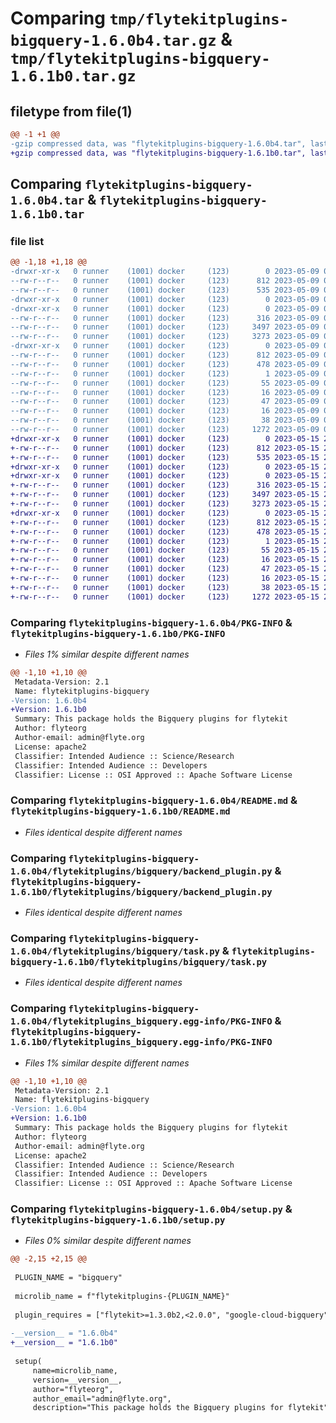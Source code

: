 # Comparing `tmp/flytekitplugins-bigquery-1.6.0b4.tar.gz` & `tmp/flytekitplugins-bigquery-1.6.1b0.tar.gz`

## filetype from file(1)

```diff
@@ -1 +1 @@
-gzip compressed data, was "flytekitplugins-bigquery-1.6.0b4.tar", last modified: Tue May  9 00:42:31 2023, max compression
+gzip compressed data, was "flytekitplugins-bigquery-1.6.1b0.tar", last modified: Mon May 15 22:07:02 2023, max compression
```

## Comparing `flytekitplugins-bigquery-1.6.0b4.tar` & `flytekitplugins-bigquery-1.6.1b0.tar`

### file list

```diff
@@ -1,18 +1,18 @@
-drwxr-xr-x   0 runner    (1001) docker     (123)        0 2023-05-09 00:42:31.812755 flytekitplugins-bigquery-1.6.0b4/
--rw-r--r--   0 runner    (1001) docker     (123)      812 2023-05-09 00:42:31.812755 flytekitplugins-bigquery-1.6.0b4/PKG-INFO
--rw-r--r--   0 runner    (1001) docker     (123)      535 2023-05-09 00:42:14.000000 flytekitplugins-bigquery-1.6.0b4/README.md
-drwxr-xr-x   0 runner    (1001) docker     (123)        0 2023-05-09 00:42:31.808755 flytekitplugins-bigquery-1.6.0b4/flytekitplugins/
-drwxr-xr-x   0 runner    (1001) docker     (123)        0 2023-05-09 00:42:31.808755 flytekitplugins-bigquery-1.6.0b4/flytekitplugins/bigquery/
--rw-r--r--   0 runner    (1001) docker     (123)      316 2023-05-09 00:42:14.000000 flytekitplugins-bigquery-1.6.0b4/flytekitplugins/bigquery/__init__.py
--rw-r--r--   0 runner    (1001) docker     (123)     3497 2023-05-09 00:42:14.000000 flytekitplugins-bigquery-1.6.0b4/flytekitplugins/bigquery/backend_plugin.py
--rw-r--r--   0 runner    (1001) docker     (123)     3273 2023-05-09 00:42:14.000000 flytekitplugins-bigquery-1.6.0b4/flytekitplugins/bigquery/task.py
-drwxr-xr-x   0 runner    (1001) docker     (123)        0 2023-05-09 00:42:31.812755 flytekitplugins-bigquery-1.6.0b4/flytekitplugins_bigquery.egg-info/
--rw-r--r--   0 runner    (1001) docker     (123)      812 2023-05-09 00:42:31.000000 flytekitplugins-bigquery-1.6.0b4/flytekitplugins_bigquery.egg-info/PKG-INFO
--rw-r--r--   0 runner    (1001) docker     (123)      478 2023-05-09 00:42:31.000000 flytekitplugins-bigquery-1.6.0b4/flytekitplugins_bigquery.egg-info/SOURCES.txt
--rw-r--r--   0 runner    (1001) docker     (123)        1 2023-05-09 00:42:31.000000 flytekitplugins-bigquery-1.6.0b4/flytekitplugins_bigquery.egg-info/dependency_links.txt
--rw-r--r--   0 runner    (1001) docker     (123)       55 2023-05-09 00:42:31.000000 flytekitplugins-bigquery-1.6.0b4/flytekitplugins_bigquery.egg-info/entry_points.txt
--rw-r--r--   0 runner    (1001) docker     (123)       16 2023-05-09 00:42:31.000000 flytekitplugins-bigquery-1.6.0b4/flytekitplugins_bigquery.egg-info/namespace_packages.txt
--rw-r--r--   0 runner    (1001) docker     (123)       47 2023-05-09 00:42:31.000000 flytekitplugins-bigquery-1.6.0b4/flytekitplugins_bigquery.egg-info/requires.txt
--rw-r--r--   0 runner    (1001) docker     (123)       16 2023-05-09 00:42:31.000000 flytekitplugins-bigquery-1.6.0b4/flytekitplugins_bigquery.egg-info/top_level.txt
--rw-r--r--   0 runner    (1001) docker     (123)       38 2023-05-09 00:42:31.812755 flytekitplugins-bigquery-1.6.0b4/setup.cfg
--rw-r--r--   0 runner    (1001) docker     (123)     1272 2023-05-09 00:42:30.000000 flytekitplugins-bigquery-1.6.0b4/setup.py
+drwxr-xr-x   0 runner    (1001) docker     (123)        0 2023-05-15 22:07:01.999836 flytekitplugins-bigquery-1.6.1b0/
+-rw-r--r--   0 runner    (1001) docker     (123)      812 2023-05-15 22:07:01.999836 flytekitplugins-bigquery-1.6.1b0/PKG-INFO
+-rw-r--r--   0 runner    (1001) docker     (123)      535 2023-05-15 22:06:44.000000 flytekitplugins-bigquery-1.6.1b0/README.md
+drwxr-xr-x   0 runner    (1001) docker     (123)        0 2023-05-15 22:07:01.999836 flytekitplugins-bigquery-1.6.1b0/flytekitplugins/
+drwxr-xr-x   0 runner    (1001) docker     (123)        0 2023-05-15 22:07:01.999836 flytekitplugins-bigquery-1.6.1b0/flytekitplugins/bigquery/
+-rw-r--r--   0 runner    (1001) docker     (123)      316 2023-05-15 22:06:44.000000 flytekitplugins-bigquery-1.6.1b0/flytekitplugins/bigquery/__init__.py
+-rw-r--r--   0 runner    (1001) docker     (123)     3497 2023-05-15 22:06:44.000000 flytekitplugins-bigquery-1.6.1b0/flytekitplugins/bigquery/backend_plugin.py
+-rw-r--r--   0 runner    (1001) docker     (123)     3273 2023-05-15 22:06:44.000000 flytekitplugins-bigquery-1.6.1b0/flytekitplugins/bigquery/task.py
+drwxr-xr-x   0 runner    (1001) docker     (123)        0 2023-05-15 22:07:01.999836 flytekitplugins-bigquery-1.6.1b0/flytekitplugins_bigquery.egg-info/
+-rw-r--r--   0 runner    (1001) docker     (123)      812 2023-05-15 22:07:01.000000 flytekitplugins-bigquery-1.6.1b0/flytekitplugins_bigquery.egg-info/PKG-INFO
+-rw-r--r--   0 runner    (1001) docker     (123)      478 2023-05-15 22:07:01.000000 flytekitplugins-bigquery-1.6.1b0/flytekitplugins_bigquery.egg-info/SOURCES.txt
+-rw-r--r--   0 runner    (1001) docker     (123)        1 2023-05-15 22:07:01.000000 flytekitplugins-bigquery-1.6.1b0/flytekitplugins_bigquery.egg-info/dependency_links.txt
+-rw-r--r--   0 runner    (1001) docker     (123)       55 2023-05-15 22:07:01.000000 flytekitplugins-bigquery-1.6.1b0/flytekitplugins_bigquery.egg-info/entry_points.txt
+-rw-r--r--   0 runner    (1001) docker     (123)       16 2023-05-15 22:07:01.000000 flytekitplugins-bigquery-1.6.1b0/flytekitplugins_bigquery.egg-info/namespace_packages.txt
+-rw-r--r--   0 runner    (1001) docker     (123)       47 2023-05-15 22:07:01.000000 flytekitplugins-bigquery-1.6.1b0/flytekitplugins_bigquery.egg-info/requires.txt
+-rw-r--r--   0 runner    (1001) docker     (123)       16 2023-05-15 22:07:01.000000 flytekitplugins-bigquery-1.6.1b0/flytekitplugins_bigquery.egg-info/top_level.txt
+-rw-r--r--   0 runner    (1001) docker     (123)       38 2023-05-15 22:07:01.999836 flytekitplugins-bigquery-1.6.1b0/setup.cfg
+-rw-r--r--   0 runner    (1001) docker     (123)     1272 2023-05-15 22:07:00.000000 flytekitplugins-bigquery-1.6.1b0/setup.py
```

### Comparing `flytekitplugins-bigquery-1.6.0b4/PKG-INFO` & `flytekitplugins-bigquery-1.6.1b0/PKG-INFO`

 * *Files 1% similar despite different names*

```diff
@@ -1,10 +1,10 @@
 Metadata-Version: 2.1
 Name: flytekitplugins-bigquery
-Version: 1.6.0b4
+Version: 1.6.1b0
 Summary: This package holds the Bigquery plugins for flytekit
 Author: flyteorg
 Author-email: admin@flyte.org
 License: apache2
 Classifier: Intended Audience :: Science/Research
 Classifier: Intended Audience :: Developers
 Classifier: License :: OSI Approved :: Apache Software License
```

### Comparing `flytekitplugins-bigquery-1.6.0b4/README.md` & `flytekitplugins-bigquery-1.6.1b0/README.md`

 * *Files identical despite different names*

### Comparing `flytekitplugins-bigquery-1.6.0b4/flytekitplugins/bigquery/backend_plugin.py` & `flytekitplugins-bigquery-1.6.1b0/flytekitplugins/bigquery/backend_plugin.py`

 * *Files identical despite different names*

### Comparing `flytekitplugins-bigquery-1.6.0b4/flytekitplugins/bigquery/task.py` & `flytekitplugins-bigquery-1.6.1b0/flytekitplugins/bigquery/task.py`

 * *Files identical despite different names*

### Comparing `flytekitplugins-bigquery-1.6.0b4/flytekitplugins_bigquery.egg-info/PKG-INFO` & `flytekitplugins-bigquery-1.6.1b0/flytekitplugins_bigquery.egg-info/PKG-INFO`

 * *Files 1% similar despite different names*

```diff
@@ -1,10 +1,10 @@
 Metadata-Version: 2.1
 Name: flytekitplugins-bigquery
-Version: 1.6.0b4
+Version: 1.6.1b0
 Summary: This package holds the Bigquery plugins for flytekit
 Author: flyteorg
 Author-email: admin@flyte.org
 License: apache2
 Classifier: Intended Audience :: Science/Research
 Classifier: Intended Audience :: Developers
 Classifier: License :: OSI Approved :: Apache Software License
```

### Comparing `flytekitplugins-bigquery-1.6.0b4/setup.py` & `flytekitplugins-bigquery-1.6.1b0/setup.py`

 * *Files 0% similar despite different names*

```diff
@@ -2,15 +2,15 @@
 
 PLUGIN_NAME = "bigquery"
 
 microlib_name = f"flytekitplugins-{PLUGIN_NAME}"
 
 plugin_requires = ["flytekit>=1.3.0b2,<2.0.0", "google-cloud-bigquery"]
 
-__version__ = "1.6.0b4"
+__version__ = "1.6.1b0"
 
 setup(
     name=microlib_name,
     version=__version__,
     author="flyteorg",
     author_email="admin@flyte.org",
     description="This package holds the Bigquery plugins for flytekit",
```

